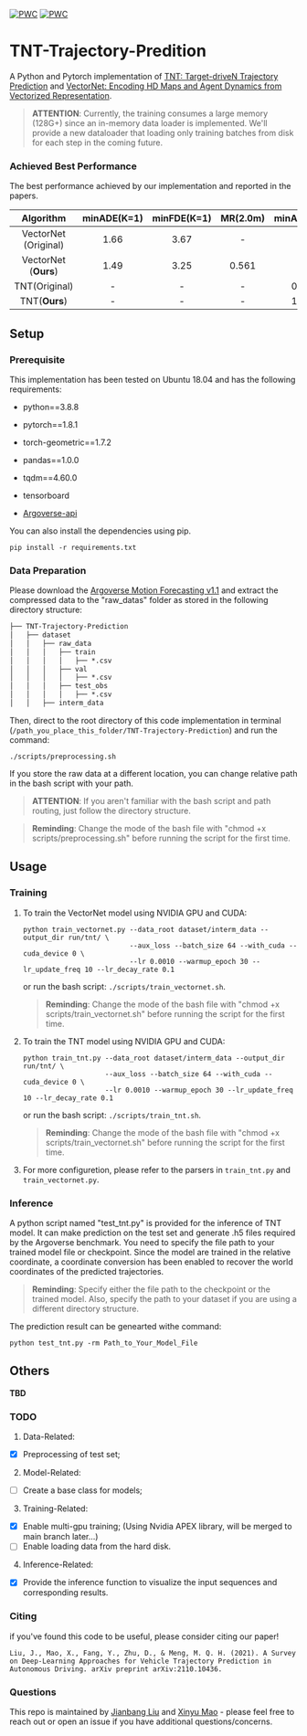 [![PWC](https://img.shields.io/endpoint.svg?url=https://paperswithcode.com/badge/tnt-target-driven-trajectory-prediction/trajectory-prediction-on-interaction-dataset-2)](https://paperswithcode.com/sota/trajectory-prediction-on-interaction-dataset-2?p=tnt-target-driven-trajectory-prediction)
[![PWC](https://img.shields.io/endpoint.svg?url=https://paperswithcode.com/badge/tnt-target-driven-trajectory-prediction/motion-forecasting-on-argoverse-cvpr-2020)](https://paperswithcode.com/sota/motion-forecasting-on-argoverse-cvpr-2020?p=tnt-target-driven-trajectory-prediction)

# TNT-Trajectory-Predition

A Python and Pytorch implementation of 
[TNT: Target-driveN Trajectory Prediction](https://arxiv.org/abs/2008.08294#:~:text=TNT%20has%20three%20stages%20which,state%20sequences%20conditioned%20on%20targets.)
and
[VectorNet: Encoding HD Maps and Agent Dynamics from Vectorized Representation](https://arxiv.org/abs/2005.04259).

> **ATTENTION**: Currently, the training consumes a large memory (128G+) since an in-memory data loader is implemented. We'll provide a new dataloader that loading only training batches from disk for each step in the coming future.


### Achieved Best Performance
The best performance achieved by our implementation and reported in the papers. 

| Algorithm | minADE(K=1) |   minFDE(K=1)   | MR(2.0m) | minADE(K=6) | minFDE(K=6) | MR(2.0m) |
| :-------: |:-----------:|:---------------:|:--------:| :----------:| :---------: | :-------:|
| VectorNet (Original) |    1.66     |      3.67       |    -     | -           | -           | -        |
| VectorNet (**Ours**) |    1.49     |      3.25       |  0.561   | -           | -           | -        |
|  TNT(Original)   |      -      |        -        |    -     | 0.728       | 1.292       | 0.093    |
|  TNT(**Ours**)   |      -      |        -        |    -     | 1.138       | 2.123       | 0.286    |

## Setup

### Prerequisite
This implementation has been tested on Ubuntu 18.04 and has the following requirements:
* python==3.8.8
* pytorch==1.8.1
* torch-geometric==1.7.2
* pandas==1.0.0
* tqdm==4.60.0
* tensorboard

* [Argoverse-api](https://github.com/argoai/argoverse-api)

You can also install the dependencies using pip.
```
pip install -r requirements.txt
```

### Data Preparation
Please download the [Argoverse Motion Forecasting v1.1](https://www.argoverse.org/data.html#forecasting-link) and extract 
the compressed data to the "raw_datas" folder as stored in the following directory structure:
```latex
├── TNT-Trajectory-Prediction
│   ├── dataset
│   │   ├── raw_data
│   │   │   ├── train
│   │   │   │   ├── *.csv
│   │   │   ├── val
│   │   │   │   ├── *.csv
│   │   │   ├── test_obs
│   │   │   │   ├── *.csv
│   │   ├── interm_data
```
Then, direct to the root directory of this code implementation in terminal (``/path_you_place_this_folder/TNT-Trajectory-Prediction``) and run the command:
```
./scripts/preprocessing.sh
```
If you store the raw data at a different location, you can change relative path in the bash script with your path. 

> **ATTENTION**: If you aren't familiar with the bash script and path routing, just follow the directory structure.

> **Reminding**: Change the mode of the bash file with "chmod +x scripts/preprocessing.sh" before running the script for the first time.

## Usage

### Training
1. To train the VectorNet model using NVIDIA GPU and CUDA:
    ```
    python train_vectornet.py --data_root dataset/interm_data --output_dir run/tnt/ \
                              --aux_loss --batch_size 64 --with_cuda --cuda_device 0 \
                              --lr 0.0010 --warmup_epoch 30 --lr_update_freq 10 --lr_decay_rate 0.1
    ```
    or run the bash script: ``./scripts/train_vectornet.sh``.
    > **Reminding**: Change the mode of the bash file with "chmod +x scripts/train_vectornet.sh" before running the script for the first time.

2. To train the TNT model using NVIDIA GPU and CUDA:
    ```
    python train_tnt.py --data_root dataset/interm_data --output_dir run/tnt/ \
                        --aux_loss --batch_size 64 --with_cuda --cuda_device 0 \
                        --lr 0.0010 --warmup_epoch 30 --lr_update_freq 10 --lr_decay_rate 0.1
    ```
    or run the bash script: ``./scripts/train_tnt.sh``. 
    > **Reminding**: Change the mode of the bash file with "chmod +x scripts/train_vectornet.sh" before running the script for the first time.

3. For more configuretion, please refer to the parsers in ``train_tnt.py`` and ``train_vectornet.py``.

### Inference

A python script named "test_tnt.py" is provided for the inference of TNT model. 
It can make prediction on the test set and generate .h5 files required by the Argoverse benchmark. 
You need to specify the file path to your trained model file or checkpoint.
Since the model are trained in the relative coordinate, a coordinate conversion has been enabled to recover the 
world coordinates of the predicted trajectories.

> **Reminding**: Specify either the file path to the checkpoint or the trained model. 
> Also, specify the path to your dataset if you are using a different directory structure.

The prediction result can be genearted withe command:
```
python test_tnt.py -rm Path_to_Your_Model_File
```

## Others

**TBD**

### TODO
1. Data-Related:
- [x] Preprocessing of test set;

2. Model-Related:
- [ ] Create a base class for models;

3. Training-Related:
- [x] Enable multi-gpu training; (Using Nvidia APEX library, will be merged to main branch later...)
- [ ] Enable loading data from the hard disk. 

4. Inference-Related:
- [x] Provide the inference function to visualize the input sequences and corresponding results.

### Citing


if you've found this code to be useful, please consider citing our paper!
```
Liu, J., Mao, X., Fang, Y., Zhu, D., & Meng, M. Q. H. (2021). A Survey on Deep-Learning Approaches for Vehicle Trajectory Prediction in Autonomous Driving. arXiv preprint arXiv:2110.10436.

```

### Questions

This repo is maintained by [Jianbang Liu](henryliu@link.cuhk.edu.hk) and [Xinyu Mao](maoxinyu@link.cuhk.edu.hk) - please feel free to reach out or open an issue if you have additional questions/concerns.
